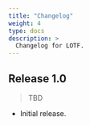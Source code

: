 ```yaml
---
title: "Changelog"
weight: 4
type: docs
description: >
  Changelog for LOTF.
---
```


## Release 1.0

> TBD

- Initial release.